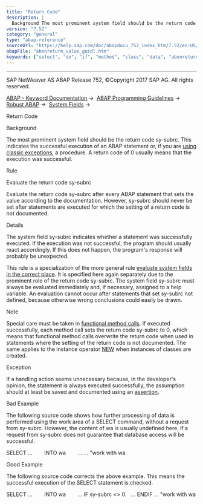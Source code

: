 ```yaml
---
title: "Return Code"
description: |
  Background The most prominent system field should be the return code sy-subrc. This indicates the successful execution of an ABAP statement or, if you are using classic exceptions(https://help.sap.com/doc/abapdocu_752_index_htm/7.52/en-US/abenuse_exception_class_guidl.htm 'Guideline'), a procedure
version: "7.52"
category: "general"
type: "abap-reference"
sourceUrl: "https://help.sap.com/doc/abapdocu_752_index_htm/7.52/en-US/abenreturn_value_guidl.htm"
abapFile: "abenreturn_value_guidl.htm"
keywords: ["select", "do", "if", "method", "class", "data", "abenreturn", "value", "guidl"]
---
```


* * *

SAP NetWeaver AS ABAP Release 752, ©Copyright 2017 SAP AG. All rights reserved.

[ABAP - Keyword Documentation](https://help.sap.com/doc/abapdocu_752_index_htm/7.52/en-US/abenabap.htm) →  [ABAP Programming Guidelines](https://help.sap.com/doc/abapdocu_752_index_htm/7.52/en-US/abenabap_pgl.htm) →  [Robust ABAP](https://help.sap.com/doc/abapdocu_752_index_htm/7.52/en-US/abenrobust_abap_guidl.htm) →  [System Fields](https://help.sap.com/doc/abapdocu_752_index_htm/7.52/en-US/abensystem_fields_guidl.htm) → 

Return Code

Background

The most prominent system field should be the return code sy-subrc. This indicates the successful execution of an ABAP statement or, if you are [using classic exceptions](https://help.sap.com/doc/abapdocu_752_index_htm/7.52/en-US/abenuse_exception_class_guidl.htm "Guideline"), a procedure. A return code of 0 usually means that the execution was successful.

Rule

Evaluate the return code sy-subrc

Evaluate the return code sy-subrc after every ABAP statement that sets the value according to the documentation. However, sy-subrc should never be set after statements are executed for which the setting of a return code is not documented.

Details

The system field sy-subrc indicates whether a statement was successfully executed. If the execution was not successful, the program should usually react accordingly. If this does not happen, the program's response will probably be unexpected.

This rule is a specialization of the more general rule [evaluate system fields in the correct place](https://help.sap.com/doc/abapdocu_752_index_htm/7.52/en-US/abenevaluation_guidl.htm "Guideline"). It is specified here again separately due to the prominent role of the return code sy-subrc. The system field sy-subrc must always be evaluated immediately and, if necessary, assigned to a help variable. An evaluation cannot occur after statements that set sy-subrc not defined, because otherwise wrong conclusions could easily be drawn.

Note

Special care must be taken in [functional method calls](https://help.sap.com/doc/abapdocu_752_index_htm/7.52/en-US/abapcall_method_functional.htm). If executed successfully, each method call sets the return code sy-subrc to 0, which means that functional method calls overwrite the return code when used in statements where the setting of the return code is not documented. The same applies to the instance operator [NEW](https://help.sap.com/doc/abapdocu_752_index_htm/7.52/en-US/abenconstructor_expression_new.htm) when instances of classes are created.

Exception

If a handling action seems unnecessary because, in the developer's opinion, the statement is always executed successfully, the assumption should at least be saved and documented using an [assertion](https://help.sap.com/doc/abapdocu_752_index_htm/7.52/en-US/abenassertions_guidl.htm "Guideline").

Bad Example

The following source code shows how further processing of data is performed using the work area of a SELECT command, without a request from sy-subrc. However, the content of wa is usually undefined here, if a request from sy-subrc does not guarantee that database access will be successful.

SELECT ...
       INTO wa
       ...
... "work with wa

Good Example

The following source code corrects the above example. This means the successful execution of the SELECT statement is checked.

SELECT ...
       INTO wa
       ...
IF sy-subrc <> 0.
  ...
ENDIF
... "work with wa